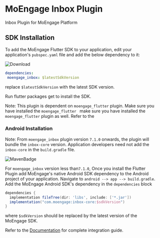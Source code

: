 # MoEngage Inbox Plugin

Inbox Plugin for MoEngage Platform

## SDK Installation

To add the MoEngage Flutter SDK to your application, edit your application's `pubspec.yaml` file and add the below dependency to it:

![Download](https://img.shields.io/pub/v/moengage_inbox.svg)

```yaml
dependencies:
 moengage_inbox: $latestSdkVersion
```
replace `$latestSdkVersion` with the latest SDK version.

Run flutter packages get to install the SDK.
 
 Note: This plugin is dependent on `moengage_flutter` plugin. Make sure you have installed the `moengage_flutter
 ` make sure you have installed the `moengage_flutter` plugin as well. Refer to the 
 
 ### Android Installation

Note: From `moengage_inbox` plugin version `7.1.0` onwards, the plugin will bundle the `inbox-core` version.
Application developers need not add the `inbox-core` in the `build.gradle` file.

![MavenBadge](https://maven-badges.herokuapp.com/maven-central/com.moengage/inbox-core/badge.svg) 

For `moengage_inbox` version less than`7.1.0`,
  Once you install the Flutter Plugin add MoEngage's native Android SDK dependency to the Android project of your application.
  Navigate to `android --> app --> build.gradle`. Add the MoEngage Android SDK's dependency in the `dependencies` block
  
  ```groovy
  dependencies {
    implementation fileTree(dir: 'libs', include: ['*.jar'])
    implementation("com.moengage:inbox-core:$sdkVersion")
}
  ```
where `$sdkVersion` should be replaced by the latest version of the MoEngage SDK.

Refer to the [Documentation](https://developers.moengage.com/hc/en-us/articles/4404365709588-Notification-Center) for complete integration guide.
